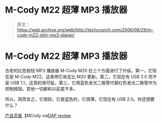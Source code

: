 # M-Cody M22 超薄 MP3 播放器

> 原文：<https://web.archive.org/web/http://techcrunch.com/2006/08/29/m-cody-m22-slim-mp3-player/>

# M-Cody M22 超薄 MP3 播放器

古老的红色按钮 MP3 播放器 M-Cody M20 在三个方面进行了升级。第一，它现在是 M-Cody M22，这表明它肯定比 M20 更新。第二，它现在有 USB 2.0 而不是 USB 1.1，这真的很可耻。第三，它用蓝色发光二极管代替红色发光二极管作为控制按钮。其他一切都和以前差不多。

所以，简而言之，它很轻，它是蓝色的，它很薄，它现在有 USB 2.0。你还想要什么？

[产品页面](https://web.archive.org/web/20210116044334/http://www.mcody.com/mcody22_1.asp)【MCody via[DAP review](https://web.archive.org/web/20210116044334/http://www.dapreview.net/comment.php?comment.news.3567)